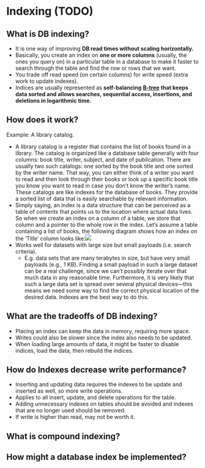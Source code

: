 # Indexing \(TODO\)

## What is DB indexing?

* It is one way of improving **DB read times without scaling horizontally.**
* Basically, you create an index on **one or more columns** \(usually, the ones you query on\) in a particular table in a database to make it faster to search through the table and find the row or rows that we want. 
* You trade off read speed \(on certain columns\) for write speed \(extra work to update indexes\). 
* Indices are usually represented as **self-balancing** [**B-tree**](https://en.wikipedia.org/wiki/B-tree) **that keeps data sorted and allows searches, sequential access, insertions, and deletions in logarithmic time.**

## How does it work? 

Example: A library catalog. 

* A library catalog is a register that contains the list of books found in a library. The catalog is organized like a database table generally with four columns: book title, writer, subject, and date of publication. There are usually two such catalogs: one sorted by the book title and one sorted by the writer name. That way, you can either think of a writer you want to read and then look through their books or look up a specific book title you know you want to read in case you don’t know the writer’s name. These catalogs are like indexes for the database of books. They provide a sorted list of data that is easily searchable by relevant information.
* Simply saying, an index is a data structure that can be perceived as a table of contents that points us to the location where actual data lives. So when we create an index on a column of a table, we store that column and a pointer to the whole row in the index. Let’s assume a table containing a list of books, the following diagram shows how an index on the ‘Title’ column looks like:![](https://www.educative.io/api/collection/5668639101419520/5649050225344512/page/5681717746597888/image/5684961520648192.png)
* Works well for datasets with large size but small payloads \(i.e. search criteria\). 
  * E.g. data sets that are many terabytes in size, but have very small payloads \(e.g., 1 KB\). Finding a small payload in such a large dataset can be a real challenge, since we can’t possibly iterate over that much data in any reasonable time. Furthermore, it is very likely that such a large data set is spread over several physical devices—this means we need some way to find the correct physical location of the desired data. Indexes are the best way to do this.

## What are the tradeoffs of DB indexing? 



* Placing an index can keep the data in memory, requiring more space.
* Writes could also be slower since the index also needs to be updated.
* When loading large amounts of data, it might be faster to disable indices, load the data, then rebuild the indices.

## How do Indexes decrease write performance?

* Inserting and updating data requires the indexes to be update and inserted as well, so more write operations. 
* Applies to all insert, update, and delete operations for the table. 
* Adding unnecessary indexes on tables should be avoided and indexes that are no longer used should be removed.
* If write is higher than read, may not be worth it. 

## What is compound indexing? 

## How might a database index be implemented?







